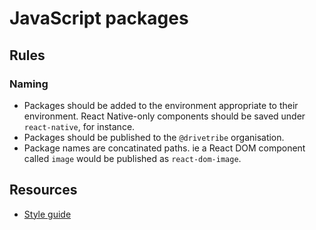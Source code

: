 # JavaScript packages

## Rules

### Naming

- Packages should be added to the environment appropriate to their environment. React Native-only components should be saved under `react-native`, for instance.
- Packages should be published to the `@drivetribe` organisation.
- Package names are concatinated paths. ie a React DOM component called `image` would be published as `react-dom-image`.

## Resources

* [Style guide](https://github.com/drivetribe/javascript-style-guide)
